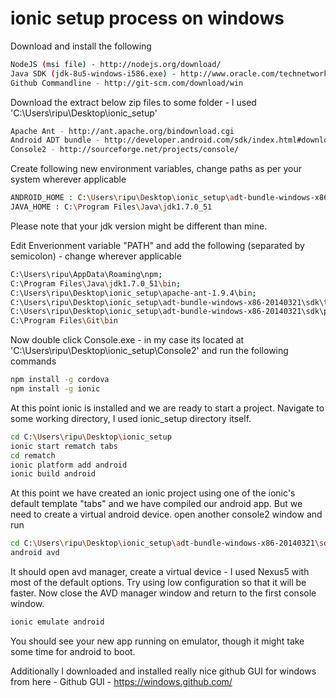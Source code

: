 ionic setup process on windows
================

Download and install the following 

```bash
NodeJS (msi file) - http://nodejs.org/download/
Java SDK (jdk-8u5-windows-i586.exe) - http://www.oracle.com/technetwork/java/javase/downloads/jdk8-downloads-2133151.html
Github Commandline - http://git-scm.com/download/win
```

Download the extract below zip files to some folder - I used 'C:\Users\ripu\Desktop\ionic_setup'

```bash
Apache Ant - http://ant.apache.org/bindownload.cgi
Android ADT bundle - http://developer.android.com/sdk/index.html#download
Console2 - http://sourceforge.net/projects/console/
```

Create following new environment variables, change paths as per your system wherever applicable

```bash
ANDROID_HOME : C:\Users\ripu\Desktop\ionic_setup\adt-bundle-windows-x86-20140321\sdk
JAVA_HOME : C:\Program Files\Java\jdk1.7.0_51 
```

Please note that your jdk version might be different than mine.

Edit Enverionment variable "PATH" and add the following (separated by semicolon) - change wherever applicable

```bash
C:\Users\ripu\AppData\Roaming\npm;
C:\Program Files\Java\jdk1.7.0_51\bin;
C:\Users\ripu\Desktop\ionic_setup\apache-ant-1.9.4\bin;
C:\Users\ripu\Desktop\ionic_setup\adt-bundle-windows-x86-20140321\sdk\tools;
C:\Users\ripu\Desktop\ionic_setup\adt-bundle-windows-x86-20140321\sdk\platform-tools;
C:\Program Files\Git\bin
```

Now double click Console.exe - in my case its located at 'C:\Users\ripu\Desktop\ionic_setup\Console2' and run the following commands

```bash
npm install -g cordova
npm install -g ionic
```

At this point ionic is installed and we are ready to start a project. Navigate to some working directory, I used ionic_setup directory itself.

```bash
cd C:\Users\ripu\Desktop\ionic_setup
ionic start rematch tabs
cd rematch
ionic platform add android
ionic build android
```

At this point we have created an ionic project using one of the ionic's default template "tabs" and we have compiled our android app. But we need to create a virtual android device. open another console2 window and run

```bash
cd C:\Users\ripu\Desktop\ionic_setup\adt-bundle-windows-x86-20140321\sdk\tools
android avd
```

It should open avd manager, create a virtual device - I used Nexus5 with most of the default options. Try using low configuration so that it will be faster. Now close the AVD manager window and return to the first console window.

```bash
ionic emulate android
```

You should see your new app running on emulator, though it might take some time for android to boot. 

Additionally I downloaded and installed really nice github GUI for windows from here - Github GUI - https://windows.github.com/

















